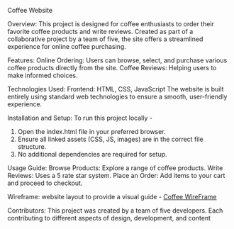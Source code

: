 Coffee Website

Overview:
This project is designed for coffee enthusiasts to order their favorite coffee products and write reviews. Created as part of a collaborative project by a team of five, the site offers a streamlined experience for online coffee purchasing.

Features:
Online Ordering: Users can browse, select, and purchase various coffee products directly from the site.
Coffee Reviews: Helping users to make informed choices.

Technologies Used:
Frontend: HTML, CSS, JavaScript
The website is built entirely using standard web technologies to ensure a smooth, user-friendly experience.

Installation and Setup:
To run this project locally -
1. Open the index.html file in your preferred browser.
2. Ensure all linked assets (CSS, JS, images) are in the correct file structure.
3. No additional dependencies are required for setup.

Usage Guide:
Browse Products: Explore a range of coffee products.
Write Reviews: Uses a 5 rate star system.
Place an Order: Add items to your cart and proceed to checkout.

Wireframe:
website layout to provide a visual guide -
[Coffee WireFrame](https://github.com/user-attachments/assets/a13f4d7c-4b70-4e00-b0e2-2aaae8da6348)

Contributors:
This project was created by a team of five developers.
Each contributing to different aspects of design, development, and content


